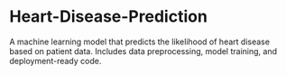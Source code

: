 # Heart-Disease-Prediction
A machine learning model that predicts the likelihood of heart disease based on patient data. Includes data preprocessing, model training, and deployment-ready code.
